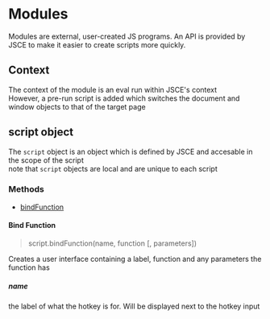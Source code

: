 # Modules 

Modules are external, user-created JS programs. An API is provided by JSCE to make it easier to create scripts more quickly.

## Context 

The context of the module is an eval run within JSCE's context  
However, a pre-run script is added which switches the document and window objects to that of the target page

## script object

The `script` object is an object which is defined by JSCE and accesable in the scope of the script  
note that `script` objects are local and are unique to each script 

### Methods 

- [bindFunction](#bind-function)

#### Bind Function

> script.bindFunction(name, function [, parameters])

Creates a user interface containing a label, function and any parameters the function has

##### name 
the label of what the hotkey is for. Will be displayed next to the hotkey input